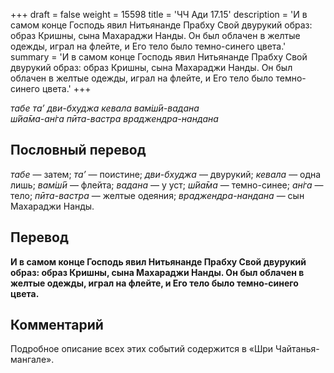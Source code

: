 +++
draft = false
weight = 15598
title = 'ЧЧ Ади 17.15'
description = 'И в самом конце Господь явил Нитьянанде Прабху Свой двурукий образ: образ Кришны, сына Махараджи Нанды. Он был облачен в желтые одежды, играл на флейте, и Его тело было темно-синего цвета.'
summary = 'И в самом конце Господь явил Нитьянанде Прабху Свой двурукий образ: образ Кришны, сына Махараджи Нанды. Он был облачен в желтые одежды, играл на флейте, и Его тело было темно-синего цвета.'
+++

_табе та’ дви-бхуджа кевала вам̇ш́ӣ-вадана  
ш́йа̄ма-ан̇га пӣта-вастра враджендра-нандана_

## Пословный перевод

_табе_ — затем; _та’_ — поистине; _дви_\-_бхуджа_ — двурукий; _кевала_ — одна лишь; _вам̇ш́ӣ_ — флейта; _вадана_ — у уст; _ш́йа̄ма_ — темно-синее; _ан̇га_ — тело; _пӣта_\-_вастра_ — желтые одеяния; _враджендра_\-_нандана_ — сын Махараджи Нанды.

## Перевод

**И в самом конце Господь явил Нитьянанде Прабху Свой двурукий образ: образ Кришны, сына Махараджи Нанды. Он был облачен в желтые одежды, играл на флейте, и Его тело было темно-синего цвета.**

## Комментарий

Подробное описание всех этих событий содержится в «Шри Чайтанья-мангале».
